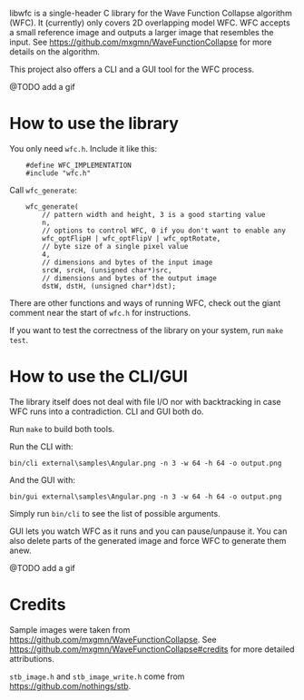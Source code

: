 libwfc is a single-header C library for the Wave Function Collapse algorithm (WFC). It (currently) only covers 2D overlapping model WFC. WFC accepts a small reference image and outputs a larger image that resembles the input. See https://github.com/mxgmn/WaveFunctionCollapse for more details on the algorithm.

This project also offers a CLI and a GUI tool for the WFC process.

@TODO add a gif

# How to use the library

You only need `wfc.h`. Include it like this:

```
    #define WFC_IMPLEMENTATION
    #include "wfc.h"
```

Call `wfc_generate`:

```
    wfc_generate(
        // pattern width and height, 3 is a good starting value
        n,
        // options to control WFC, 0 if you don't want to enable any
        wfc_optFlipH | wfc_optFlipV | wfc_optRotate,
        // byte size of a single pixel value
        4,
        // dimensions and bytes of the input image
        srcW, srcH, (unsigned char*)src,
        // dimensions and bytes of the output image
        dstW, dstH, (unsigned char*)dst);
```

There are other functions and ways of running WFC, check out the giant comment near the start of `wfc.h` for instructions.

If you want to test the correctness of the library on your system, run `make test`.

# How to use the CLI/GUI

The library itself does not deal with file I/O nor with backtracking in case WFC runs into a contradiction. CLI and GUI both do.

Run `make` to build both tools.

Run the CLI with:

```
bin/cli external\samples\Angular.png -n 3 -w 64 -h 64 -o output.png
```

And the GUI with:

```
bin/gui external\samples\Angular.png -n 3 -w 64 -h 64 -o output.png
```

Simply run `bin/cli` to see the list of possible arguments.

GUI lets you watch WFC as it runs and you can pause/unpause it. You can also delete parts of the generated image and force WFC to generate them anew.

@TODO add a gif

# Credits

Sample images were taken from https://github.com/mxgmn/WaveFunctionCollapse. See https://github.com/mxgmn/WaveFunctionCollapse#credits for more detailed attributions.

`stb_image.h` and `stb_image_write.h` come from https://github.com/nothings/stb.
